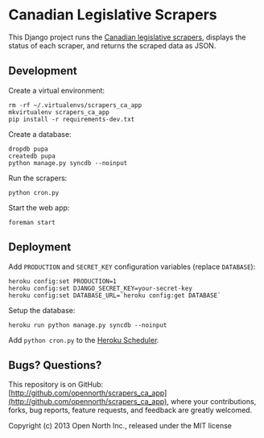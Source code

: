 # Canadian Legislative Scrapers

This Django project runs the [Canadian legislative scrapers](http://github.com/opencivicdata/scrapers-ca), displays the status of each scraper, and returns the scraped data as JSON.

## Development

Create a virtual environment:

```
rm -rf ~/.virtualenvs/scrapers_ca_app
mkvirtualenv scrapers_ca_app
pip install -r requirements-dev.txt
```

Create a database:

```
dropdb pupa
createdb pupa
python manage.py syncdb --noinput
```

Run the scrapers:

```
python cron.py
```

Start the web app:

```
foreman start
```

## Deployment

Add `PRODUCTION` and `SECRET_KEY` configuration variables (replace `DATABASE`):

```
heroku config:set PRODUCTION=1
heroku config:set DJANGO_SECRET_KEY=your-secret-key
heroku config:set DATABASE_URL=`heroku config:get DATABASE`
```

Setup the database:

```
heroku run python manage.py syncdb --noinput
```

Add `python cron.py` to the [Heroku Scheduler](https://scheduler.heroku.com/dashboard).

## Bugs? Questions?

This repository is on GitHub: [http://github.com/opennorth/scrapers_ca_app](http://github.com/opennorth/scrapers_ca_app), where your contributions, forks, bug reports, feature requests, and feedback are greatly welcomed.

Copyright (c) 2013 Open North Inc., released under the MIT license
